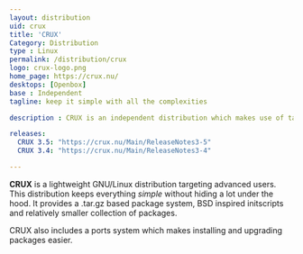 ```yaml
---
layout: distribution
uid: crux
title: 'CRUX'
Category: Distribution
type : Linux
permalink: /distribution/crux
logo: crux-logo.png
home_page: https://crux.nu/
desktops: [Openbox]
base : Independent
tagline: keep it simple with all the complexities

description : CRUX is an independent distribution which makes use of tar.gz-based package system, BSD-style initscripts, and a relatively small collection of trimmed packages

releases:
  CRUX 3.5: "https://crux.nu/Main/ReleaseNotes3-5"
  CRUX 3.4: "https://crux.nu/Main/ReleaseNotes3-4"

---
```

**CRUX** is a lightweight GNU/Linux distribution targeting advanced users. This distribution keeps everything *simple* without hiding a lot under the hood. It provides a .tar.gz based package system, BSD inspired initscripts and relatively smaller collection of packages.

CRUX also includes a ports system which makes installing and upgrading packages easier.
